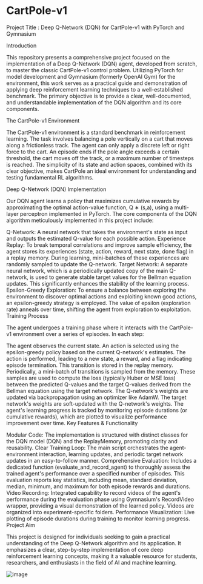 # CartPole-v1

Project Title : Deep Q-Network (DQN) for CartPole-v1 with PyTorch and Gymnasium

Introduction

This repository presents a comprehensive project focused on the implementation of a Deep Q-Network (DQN) agent, developed from scratch, to master the classic CartPole-v1 control problem. Utilizing PyTorch for model development and Gymnasium (formerly OpenAI Gym) for the environment, this work serves as a practical guide and demonstration of applying deep reinforcement learning techniques to a well-established benchmark. The primary objective is to provide a clear, well-documented, and understandable implementation of the DQN algorithm and its core components.

The CartPole-v1 Environment

The CartPole-v1 environment is a standard benchmark in reinforcement learning. The task involves balancing a pole vertically on a cart that moves along a frictionless track. The agent can only apply a discrete left or right force to the cart. An episode ends if the pole angle exceeds a certain threshold, the cart moves off the track, or a maximum number of timesteps is reached. The simplicity of its state and action spaces, combined with its clear objective, makes CartPole an ideal environment for understanding and testing fundamental RL algorithms.

Deep Q-Network (DQN) Implementation

Our DQN agent learns a policy that maximizes cumulative rewards by approximating the optimal action-value function, Q 
∗
 (s,a), using a multi-layer perceptron implemented in PyTorch. The core components of the DQN algorithm meticulously implemented in this project include:

Q-Network: A neural network that takes the environment's state as input and outputs the estimated Q-value for each possible action.
Experience Replay: To break temporal correlations and improve sample efficiency, the agent stores its experiences (state, action, reward, next state, done flag) in a replay memory. During learning, mini-batches of these experiences are randomly sampled to update the Q-network.
Target Network: A separate neural network, which is a periodically updated copy of the main Q-network, is used to generate stable target values for the Bellman equation updates. This significantly enhances the stability of the learning process.
Epsilon-Greedy Exploration: To ensure a balance between exploring the environment to discover optimal actions and exploiting known good actions, an epsilon-greedy strategy is employed. The value of epsilon (exploration rate) anneals over time, shifting the agent from exploration to exploitation.
Training Process

The agent undergoes a training phase where it interacts with the CartPole-v1 environment over a series of episodes. In each step:

The agent observes the current state.
An action is selected using the epsilon-greedy policy based on the current Q-network's estimates.
The action is performed, leading to a new state, a reward, and a flag indicating episode termination.
This transition is stored in the replay memory.
Periodically, a mini-batch of transitions is sampled from the memory. These samples are used to compute the loss (typically Huber or MSE loss) between the predicted Q-values and the target Q-values derived from the Bellman equation using the target network.
The Q-network's weights are updated via backpropagation using an optimizer like AdamW.
The target network's weights are soft-updated with the Q-network's weights. The agent's learning progress is tracked by monitoring episode durations (or cumulative rewards), which are plotted to visualize performance improvement over time.
Key Features & Functionality

Modular Code: The implementation is structured with distinct classes for the DQN model (DQN) and the ReplayMemory, promoting clarity and reusability.
Clear Training Loop: The main script orchestrates the agent-environment interaction, learning updates, and periodic target network updates in an easy-to-follow manner.
Comprehensive Evaluation: Includes a dedicated function (evaluate_and_record_agent) to thoroughly assess the trained agent's performance over a specified number of episodes. This evaluation reports key statistics, including mean, standard deviation, median, minimum, and maximum for both episode rewards and durations.
Video Recording: Integrated capability to record videos of the agent's performance during the evaluation phase using Gymnasium's RecordVideo wrapper, providing a visual demonstration of the learned policy. Videos are organized into experiment-specific folders.
Performance Visualization: Live plotting of episode durations during training to monitor learning progress.
Project Aim

This project is designed for individuals seeking to gain a practical understanding of the Deep Q-Network algorithm and its application. It emphasizes a clear, step-by-step implementation of core deep reinforcement learning concepts, making it a valuable resource for students, researchers, and enthusiasts in the field of AI and machine learning.

![image](https://github.com/user-attachments/assets/29a9e39a-6b87-4400-98cc-a935cff8ddf6)

